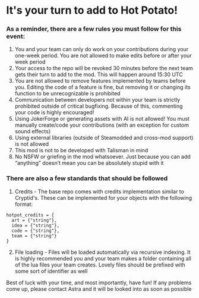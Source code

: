 # It's your turn to add to Hot Potato!

### As a reminder, there are a few rules you must follow for this event:
1. You and your team can only do work on your contributions during your one-week period. You are not allowed to make edits before or after your week period
2. Your access to the repo will be revoked 30 minutes before the next team gets their turn to add to the mod. This will happen around 15:30 UTC
3. You are not allowed to remove features implemented by teams before you. Editing the code of a feature is fine, but removing it or changing its function to be unrecognizable is prohibited
4. Communication between developers not within your team is strictly prohibited outside of critical bugfixing. Because of this, commenting your code is highly encouraged!
5. Using JokerForge or generating assets with AI is not allowed! You must manually create/code your contributions (with an exception for custom sound effects)
6. Using external libraries (outside of Steamodded and cross-mod support) is not allowed
7. This mod is not to be developed with Talisman in mind
8. No NSFW or griefing in the mod whatsoever. Just because you can add “anything” doesn’t mean you can be absolutely stupid with it

### There are also a few standards that should be followed
1. Credits - The base repo comes with credits implementation similar to Cryptid's. These can be implemented for your objects with the following format:
```
hotpot_credits = {
  art = {"string"},
  idea = {"string"},
  code = {"string"},
  team = {"string"}
}
```
2. File loading - Files will be loaded automatically via recursive indexing. It is highly recommended you and your team makes a folder containing all of the lua files your team creates. Lovely files should be prefixed with some sort of identifier as well


Best of luck with your time, and most importantly, have fun! If any problems come up, please contact Astra and it will be looked into as soon as possible
